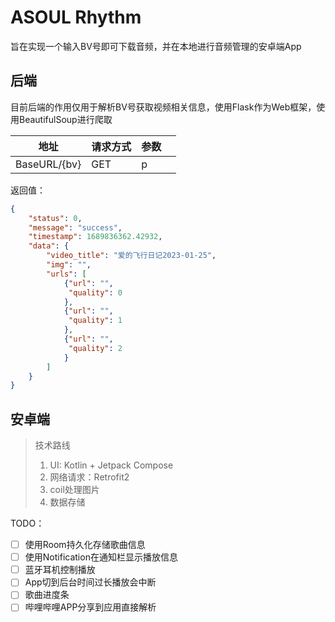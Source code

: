 # ASOUL Rhythm

旨在实现一个输入BV号即可下载音频，并在本地进行音频管理的安卓端App

## 后端

目前后端的作用仅用于解析BV号获取视频相关信息，使用Flask作为Web框架，使用BeautifulSoup进行爬取

| 地址         | 请求方式 | 参数 |      |
| ------------ | -------- | ---- | ---- |
| BaseURL/{bv} | GET      | p    |      |

返回值：

```json
{
    "status": 0, 
    "message": "success", 
    "timestamp": 1689836362.42932, 
    "data": {
        "video_title": "爱的飞行日记2023-01-25", 
        "img": "",
        "urls": [
            {"url": "", 
             "quality": 0
            }, 
            {"url": "", 
             "quality": 1
            }, 
            {"url": "", 
             "quality": 2
            }
        ]
    }
}
```

## 安卓端

> 技术路线
>
> 1. UI: Kotlin + Jetpack Compose
> 2. 网络请求：Retrofit2
> 3. coil处理图片
> 4. 数据存储



TODO：

- [ ] 使用Room持久化存储歌曲信息
- [ ] 使用Notification在通知栏显示播放信息
- [ ] 蓝牙耳机控制播放
- [ ] App切到后台时间过长播放会中断
- [ ] 歌曲进度条
- [ ] 哔哩哔哩APP分享到应用直接解析

